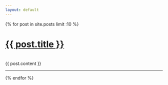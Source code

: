 ```yaml
---
layout: default
---
```

{% for post in site.posts limit :10 %}
  <h1>
    <a href="{{ url }}{{ baseurl }}{{ post.url }}">{{ post.title }}</a>
  </h1>
  <br>
  {{ post.content }}
  <hr>
{% endfor %}
